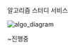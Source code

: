 알고리즘 스터디 서비스

![algo_diagram](https://github.com/user-attachments/assets/555bbe29-1c00-40ec-b070-70f841c38e9d)

~진행중
